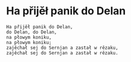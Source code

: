 # Ha přijěł panik do Delan

```
Ha přijěł panik do Delan,
do Delan, do Delan,
na płowym koniku, 
na płowym koniku;
zajěchał sej do Sernjan a zastał w rězaku,
zajěchał sej do Sernjan a zastał w rězaku.
```
